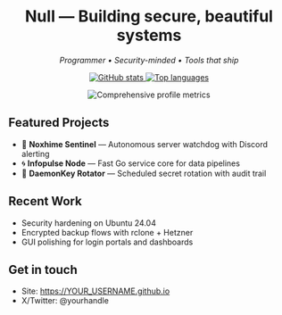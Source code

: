 <!-- Profile Header -->
<h1 align="center">Null — Building secure, beautiful systems</h1>
<p align="center">
  <i>Programmer • Security-minded • Tools that ship</i>
</p>

<!-- Hero badges -->
<p align="center">
  <a href="https://github.com/YOUR_USERNAME">
    <img src="https://github-readme-stats.vercel.app/api?username=YOUR_USERNAME&show_icons=true&include_all_commits=true" alt="GitHub stats">
  </a>
  <a href="https://github.com/YOUR_USERNAME">
    <img src="https://github-readme-stats.vercel.app/api/top-langs/?username=YOUR_USERNAME&layout=compact&langs_count=10" alt="Top languages">
  </a>
</p>

<!-- Deep-dive metrics block injected by GitHub Actions -->
<p align="center">
  <img src="./.cache/profile-metrics.svg" alt="Comprehensive profile metrics">
</p>

## Featured Projects
- 🔐 **Noxhime Sentinel** — Autonomous server watchdog with Discord alerting  
- 🌀 **Infopulse Node** — Fast Go service core for data pipelines  
- 🎯 **DaemonKey Rotator** — Scheduled secret rotation with audit trail

## Recent Work
- Security hardening on Ubuntu 24.04  
- Encrypted backup flows with rclone + Hetzner  
- GUI polishing for login portals and dashboards

## Get in touch
- Site: https://YOUR_USERNAME.github.io
- X/Twitter: @yourhandle

